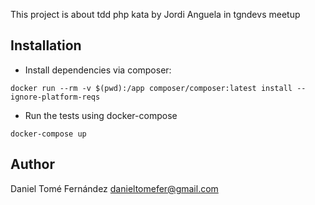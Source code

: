 This project is about tdd php kata by Jordi Anguela in tgndevs meetup

## Installation

* Install dependencies via composer:

```
docker run --rm -v $(pwd):/app composer/composer:latest install --ignore-platform-reqs
```

* Run the tests using docker-compose

```
docker-compose up
```

## Author

Daniel Tomé Fernández <danieltomefer@gmail.com>

